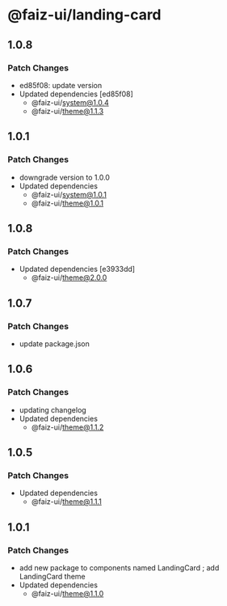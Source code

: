 # @faiz-ui/landing-card

## 1.0.8

### Patch Changes

- ed85f08: update version
- Updated dependencies [ed85f08]
  - @faiz-ui/system@1.0.4
  - @faiz-ui/theme@1.1.3

## 1.0.1

### Patch Changes

- downgrade version to 1.0.0
- Updated dependencies
  - @faiz-ui/system@1.0.1
  - @faiz-ui/theme@1.0.1

## 1.0.8

### Patch Changes

- Updated dependencies [e3933dd]
  - @faiz-ui/theme@2.0.0

## 1.0.7

### Patch Changes

- update package.json

## 1.0.6

### Patch Changes

- updating changelog
- Updated dependencies
  - @faiz-ui/theme@1.1.2

## 1.0.5

### Patch Changes

- Updated dependencies
  - @faiz-ui/theme@1.1.1

## 1.0.1

### Patch Changes

- add new package to components named LandingCard ; add LandingCard theme
- Updated dependencies
  - @faiz-ui/theme@1.1.0
